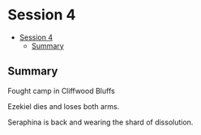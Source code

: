 # Session 4

- [Session 4](#session-4)
  - [Summary](#summary)


## Summary

Fought camp in Cliffwood Bluffs

Ezekiel dies and loses both arms. 

Seraphina is back and wearing the shard of dissolution. 
